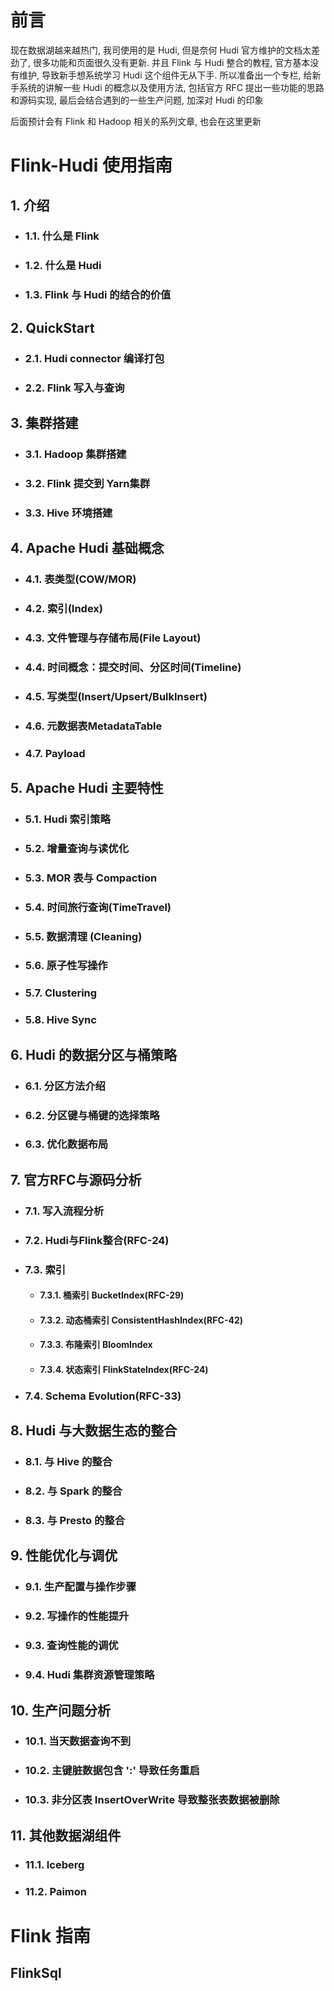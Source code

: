 # 前言
现在数据湖越来越热门, 我司使用的是 Hudi, 但是奈何 Hudi 官方维护的文档太差劲了, 很多功能和页面很久没有更新. 并且 Flink 与 Hudi 整合的教程, 官方基本没有维护, 导致新手想系统学习 Hudi 这个组件无从下手. 所以准备出一个专栏, 给新手系统的讲解一些 Hudi 的概念以及使用方法, 包括官方 RFC 提出一些功能的思路和源码实现, 最后会结合遇到的一些生产问题, 加深对 Hudi 的印象

后面预计会有 Flink 和 Hadoop 相关的系列文章, 也会在这里更新

# Flink-Hudi 使用指南

## 1. 介绍
- ### 1.1. 什么是 Flink
- ### 1.2. 什么是 Hudi
- ### 1.3. Flink 与 Hudi 的结合的价值

## 2. QuickStart
- ### 2.1. Hudi connector 编译打包
- ### 2.2. Flink 写入与查询

## 3. 集群搭建
- ### 3.1. Hadoop 集群搭建
- ### 3.2. Flink 提交到 Yarn集群
- ### 3.3. Hive 环境搭建

## 4. Apache Hudi 基础概念
- ### 4.1. 表类型(COW/MOR)
- ### 4.2. 索引(Index)
- ### 4.3. 文件管理与存储布局(File Layout)
- ### 4.4. 时间概念：提交时间、分区时间(Timeline)
- ### 4.5. 写类型(Insert/Upsert/BulkInsert)
- ### 4.6. 元数据表MetadataTable
- ### 4.7. Payload

## 5. Apache Hudi 主要特性
- ### 5.1. Hudi 索引策略
- ### 5.2. 增量查询与读优化
- ### 5.3. MOR 表与 Compaction
- ### 5.4. 时间旅行查询(TimeTravel)
- ### 5.5. 数据清理 (Cleaning)
- ### 5.6. 原子性写操作
- ### 5.7. Clustering
- ### 5.8. Hive Sync

## 6. Hudi 的数据分区与桶策略
- ### 6.1. 分区方法介绍
- ### 6.2. 分区键与桶键的选择策略
- ### 6.3. 优化数据布局

## 7. 官方RFC与源码分析
- ### 7.1. 写入流程分析
- ### 7.2. Hudi与Flink整合(RFC-24)
- ### 7.3. 索引
    - #### 7.3.1. 桶索引 BucketIndex(RFC-29)
    - #### 7.3.2. 动态桶索引 ConsistentHashIndex(RFC-42)
    - #### 7.3.3. 布隆索引 BloomIndex
    - #### 7.3.4. 状态索引 FlinkStateIndex(RFC-24)
- ### 7.4. Schema Evolution(RFC-33)

## 8. Hudi 与大数据生态的整合
- ### 8.1. 与 Hive 的整合
- ### 8.2. 与 Spark 的整合
- ### 8.3. 与 Presto 的整合

## 9. 性能优化与调优
- ### 9.1. 生产配置与操作步骤
- ### 9.2. 写操作的性能提升
- ### 9.3. 查询性能的调优
- ### 9.4. Hudi 集群资源管理策略

## 10. 生产问题分析
- ### 10.1. 当天数据查询不到
- ### 10.2. 主键脏数据包含 ':' 导致任务重启
- ### 10.3. 非分区表 InsertOverWrite 导致整张表数据被删除

## 11. 其他数据湖组件
- ### 11.1. Iceberg
- ### 11.2. Paimon

# Flink 指南
## FlinkSql
